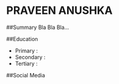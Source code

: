 # PRAVEEN ANUSHKA

##Summary
Bla Bla Bla...

##Education
* Primary : 
* Secondary : 
* Tertiary : 

##Social Media
